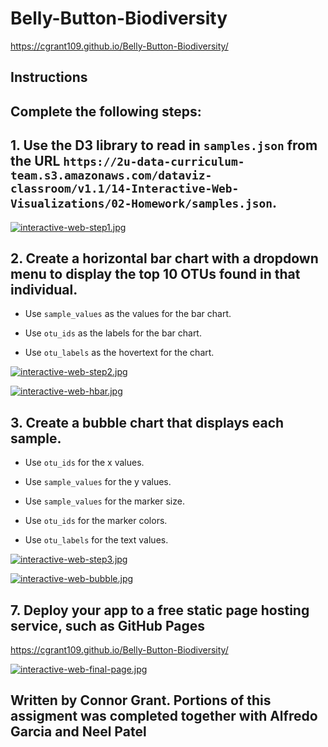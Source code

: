 # Belly-Button-Biodiversity

https://cgrant109.github.io/Belly-Button-Biodiversity/

## Instructions

## Complete the following steps:

## 1. Use the D3 library to read in `samples.json` from the URL `https://2u-data-curriculum-team.s3.amazonaws.com/dataviz-classroom/v1.1/14-Interactive-Web-Visualizations/02-Homework/samples.json`.

[![interactive-web-step1.jpg](https://i.postimg.cc/hjHJJ4Ct/interactive-web-step1.jpg)](https://postimg.cc/5YS9TJdh)


## 2. Create a horizontal bar chart with a dropdown menu to display the top 10 OTUs found in that individual.

  * Use `sample_values` as the values for the bar chart.

  * Use `otu_ids` as the labels for the bar chart.

  * Use `otu_labels` as the hovertext for the chart.

[![interactive-web-step2.jpg](https://i.postimg.cc/FH9YkBx3/interactive-web-step2.jpg)](https://postimg.cc/VdVf34pk)

[![interactive-web-hbar.jpg](https://i.postimg.cc/BbS9skDQ/interactive-web-hbar.jpg)](https://postimg.cc/LYb03yNr)



## 3. Create a bubble chart that displays each sample.

  * Use `otu_ids` for the x values.

  * Use `sample_values` for the y values.

  * Use `sample_values` for the marker size.

  * Use `otu_ids` for the marker colors.

  * Use `otu_labels` for the text values.

[![interactive-web-step3.jpg](https://i.postimg.cc/7h3Lf3GK/interactive-web-step3.jpg)](https://postimg.cc/0KNv4JCS)

[![interactive-web-bubble.jpg](https://i.postimg.cc/28Hmjk0p/interactive-web-bubble.jpg)](https://postimg.cc/cr8PXSqT)



## 7. Deploy your app to a free static page hosting service, such as GitHub Pages
https://cgrant109.github.io/Belly-Button-Biodiversity/ 

[![interactive-web-final-page.jpg](https://i.postimg.cc/Y26C7wck/interactive-web-final-page.jpg)](https://postimg.cc/yWNHhtYr)

## Written by Connor Grant. Portions of this assigment was completed together with Alfredo Garcia and Neel Patel

